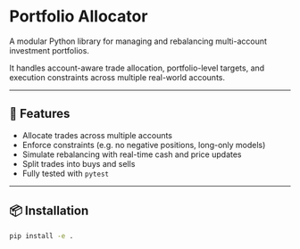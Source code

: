# Portfolio Allocator

A modular Python library for managing and rebalancing multi-account investment portfolios.

It handles account-aware trade allocation, portfolio-level targets, and execution constraints across multiple real-world accounts.

---

## 🚀 Features

- Allocate trades across multiple accounts
- Enforce constraints (e.g. no negative positions, long-only models)
- Simulate rebalancing with real-time cash and price updates
- Split trades into buys and sells
- Fully tested with `pytest`

---

## 📦 Installation

```bash
pip install -e .
